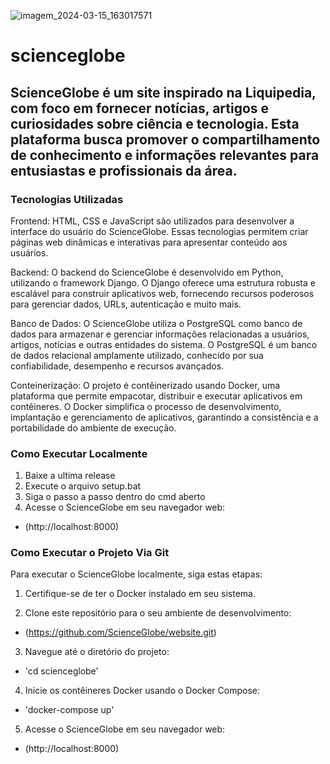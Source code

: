 ![imagem_2024-03-15_163017571](https://github.com/NULL5506/scienceglobe/assets/64292548/732f6a9e-0953-448e-8761-0718664bcdc8)

# scienceglobe
## ScienceGlobe é um site inspirado na Liquipedia, com foco em fornecer notícias, artigos e curiosidades sobre ciência e tecnologia. Esta plataforma busca promover o compartilhamento de conhecimento e informações relevantes para entusiastas e profissionais da área.

### Tecnologias Utilizadas
Frontend: HTML, CSS e JavaScript são utilizados para desenvolver a interface do usuário do ScienceGlobe. Essas tecnologias permitem criar páginas web dinâmicas e interativas para apresentar conteúdo aos usuários.

Backend: O backend do ScienceGlobe é desenvolvido em Python, utilizando o framework Django. O Django oferece uma estrutura robusta e escalável para construir aplicativos web, fornecendo recursos poderosos para gerenciar dados, URLs, autenticação e muito mais.

Banco de Dados: O ScienceGlobe utiliza o PostgreSQL como banco de dados para armazenar e gerenciar informações relacionadas a usuários, artigos, notícias e outras entidades do sistema. O PostgreSQL é um banco de dados relacional amplamente utilizado, conhecido por sua confiabilidade, desempenho e recursos avançados.

Conteinerização: O projeto é contêinerizado usando Docker, uma plataforma que permite empacotar, distribuir e executar aplicativos em contêineres. O Docker simplifica o processo de desenvolvimento, implantação e gerenciamento de aplicativos, garantindo a consistência e a portabilidade do ambiente de execução.


### Como Executar Localmente 
1. Baixe a ultima release
2. Execute o arquivo setup.bat
3. Siga o passo a passo dentro do cmd aberto
4. Acesse o ScienceGlobe em seu navegador web:
- (http://localhost:8000)

### Como Executar o Projeto Via Git
Para executar o ScienceGlobe localmente, siga estas etapas:

1. Certifique-se de ter o Docker instalado em seu sistema.

2. Clone este repositório para o seu ambiente de desenvolvimento:
- (https://github.com/ScienceGlobe/website.git)
3. Navegue até o diretório do projeto:
- 'cd scienceglobe'
4. Inicie os contêineres Docker usando o Docker Compose:
- 'docker-compose up'
5. Acesse o ScienceGlobe em seu navegador web:
- (http://localhost:8000)



